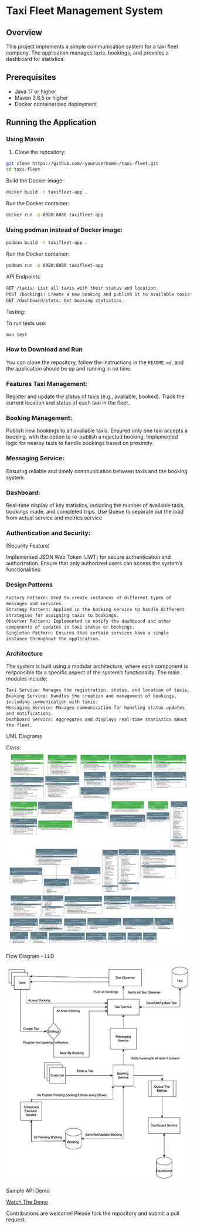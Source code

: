 # Taxi Fleet Management System

## Overview

This project implements a simple communication system for a taxi fleet company. The application manages taxis, bookings,
and provides a dashboard for statistics.

## Prerequisites

- Java 17 or higher
- Maven 3.8.5 or higher
- Docker containerized deployment

## Running the Application

### Using Maven

1. Clone the repository:

```sh
git clone https://github.com/<yourusername>/taxi-fleet.git
cd taxi-fleet
```   

Build the Docker image:

```sh
docker build -t taxifleet-app .
````

Run the Docker container:

   ```sh
docker run -p 8080:8080 taxifleet-app
 ```

### Using podman instead of Docker image:

```sh
podman build -t taxifleet-app .
````

Run the Docker container:

   ```sh
podman run -p 8080:8080 taxifleet-app
 ```

API Endpoints

   ```sh
GET /taxis: List all taxis with their status and location.
POST /bookings: Create a new booking and publish it to available taxis.
GET /dashboard/stats: Get booking statistics.
```

Testing:

To run tests use:

   ```sh
 mvn test
  ```

### How to Download and Run

You can clone the repository, follow the instructions in the `README.md`, and the application should be up and running
in no time.

### Features Taxi Management:

Register and update the status of taxis (e.g., available, booked).
Track the current location and status of each taxi in the fleet.

### Booking Management:

Publish new bookings to all available taxis.
Ensured only one taxi accepts a booking, with the option to re-publish a rejected booking.
Implemented logic for nearby taxis to handle bookings based on proximity.

### Messaging Service:

Ensuring reliable and timely communication between taxis and the booking system.

### Dashboard:

Real-time display of key statistics, including the number of available taxis, bookings made, and completed trips.
Use Queue to separate out the load from actual service and metrics service

### Authentication and Security:

(Security Feature)

Implemented JSON Web Token (JWT) for secure authentication and authorization.
Ensure that only authorized users can access the system’s functionalities.

### Design Patterns

    Factory Pattern: Used to create instances of different types of messages and services.
    Strategy Pattern: Applied in the booking service to handle different strategies for assigning taxis to bookings.
    Observer Pattern: Implemented to notify the dashboard and other components of updates in taxi status or bookings.
    Singleton Pattern: Ensures that certain services have a single instance throughout the application.

### Architecture

The system is built using a modular architecture, where each component is responsible for a specific aspect of the
system’s functionality. The main modules include:

    Taxi Service: Manages the registration, status, and location of taxis.
    Booking Service: Handles the creation and management of bookings, including communication with taxis.
    Messaging Service: Manages communication for handling status updates and notifications.
    Dashboard Service: Aggregates and displays real-time statistics about the fleet.

UML Diagrams

Class:
![UMLTaxiFleet.svg](UMLTaxiFleet.svg)

Flow Diagram - LLD

![Flow_Diagram.png](Flow_Diagram.png)

Sample API Demo

[Watch The Demo](https://youtu.be/4Lu-KPF7LdU)

Contributions are welcome! Please fork the repository and submit a pull request.
